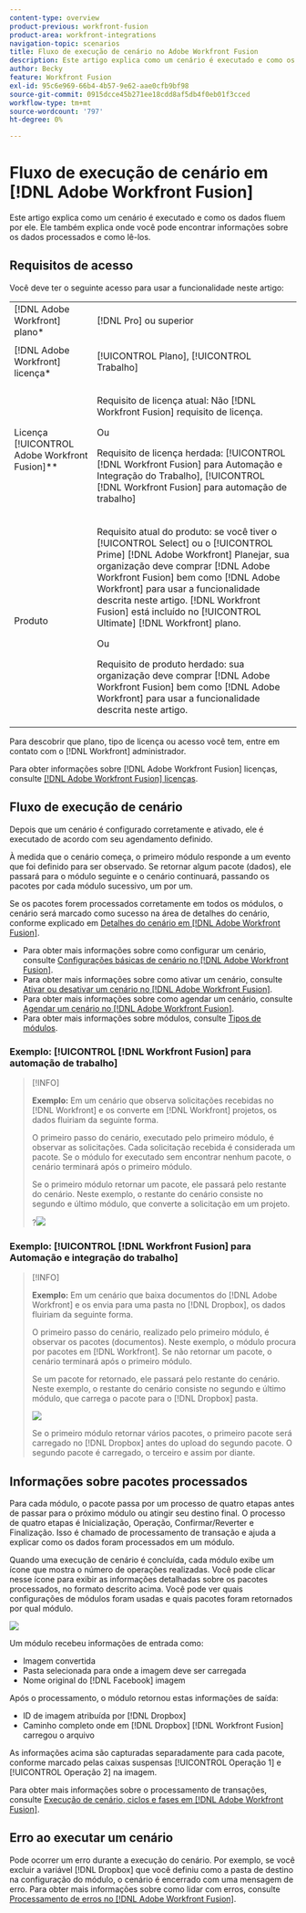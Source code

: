 ```yaml
---
content-type: overview
product-previous: workfront-fusion
product-area: workfront-integrations
navigation-topic: scenarios
title: Fluxo de execução de cenário no Adobe Workfront Fusion
description: Este artigo explica como um cenário é executado e como os dados fluem por ele. Ele também explica onde você pode encontrar informações sobre os dados processados e como lê-los.
author: Becky
feature: Workfront Fusion
exl-id: 95c6e969-66b4-4b57-9e62-aae0cfb9bf98
source-git-commit: 0915dcce45b271ee18cdd8af5db4f0eb01f3cced
workflow-type: tm+mt
source-wordcount: '797'
ht-degree: 0%

---
```


# Fluxo de execução de cenário em [!DNL Adobe Workfront Fusion]

Este artigo explica como um cenário é executado e como os dados fluem por ele. Ele também explica onde você pode encontrar informações sobre os dados processados e como lê-los.

## Requisitos de acesso

Você deve ter o seguinte acesso para usar a funcionalidade neste artigo:

<table style="table-layout:auto"> 
 <col> 
 <col> 
 <tbody> 
  <tr> 
    <td role="rowheader">[!DNL Adobe Workfront] plano*</td> 
   <td> <p>[!DNL Pro] ou superior</p> </td> 
  </tr> 
  <tr data-mc-conditions=""> 
   <td role="rowheader">[!DNL Adobe Workfront] licença*</td> 
   <td> <p>[!UICONTROL Plano], [!UICONTROL Trabalho]</p> </td> 
  </tr> 
  <tr> 
   <td role="rowheader">Licença [!UICONTROL Adobe Workfront Fusion]**</td> 
   <td>
   <p>Requisito de licença atual: Não [!DNL Workfront Fusion] requisito de licença.</p>
   <p>Ou</p>
   <p>Requisito de licença herdada: [!UICONTROL [!DNL Workfront Fusion] para Automação e Integração do Trabalho], [!UICONTROL [!DNL Workfront Fusion] para automação de trabalho]</p>
   </td> 
  </tr> 
  <tr> 
   <td role="rowheader">Produto</td> 
   <td>
   <p>Requisito atual do produto: se você tiver o [!UICONTROL Select] ou o [!UICONTROL Prime] [!DNL Adobe Workfront] Planejar, sua organização deve comprar [!DNL Adobe Workfront Fusion] bem como [!DNL Adobe Workfront] para usar a funcionalidade descrita neste artigo. [!DNL Workfront Fusion] está incluído no [!UICONTROL Ultimate] [!DNL Workfront] plano.</p>
   <p>Ou</p>
   <p>Requisito de produto herdado: sua organização deve comprar [!DNL Adobe Workfront Fusion] bem como [!DNL Adobe Workfront] para usar a funcionalidade descrita neste artigo.</p>
   </td> 
  </tr> 
 </tbody> 
</table>

Para descobrir que plano, tipo de licença ou acesso você tem, entre em contato com o [!DNL Workfront] administrador.

Para obter informações sobre [!DNL Adobe Workfront Fusion] licenças, consulte [[!DNL Adobe Workfront Fusion] licenças](../../workfront-fusion/get-started/license-automation-vs-integration.md).

## Fluxo de execução de cenário

Depois que um cenário é configurado corretamente e ativado, ele é executado de acordo com seu agendamento definido.

À medida que o cenário começa, o primeiro módulo responde a um evento que foi definido para ser observado. Se retornar algum pacote (dados), ele passará para o módulo seguinte e o cenário continuará, passando os pacotes por cada módulo sucessivo, um por um.

Se os pacotes forem processados corretamente em todos os módulos, o cenário será marcado como sucesso na área de detalhes do cenário, conforme explicado em [Detalhes do cenário em [!DNL Adobe Workfront Fusion]](../../workfront-fusion/scenarios/scenario-detail.md).

* Para obter mais informações sobre como configurar um cenário, consulte [Configurações básicas de cenário no [!DNL Adobe Workfront Fusion]](../../workfront-fusion/scenarios/basic-scenario-settings.md).
* Para obter mais informações sobre como ativar um cenário, consulte [Ativar ou desativar um cenário no [!DNL Adobe Workfront Fusion]](../../workfront-fusion/scenarios/activate-or-inactivate-scenario.md).
* Para obter mais informações sobre como agendar um cenário, consulte [Agendar um cenário no [!DNL Adobe Workfront Fusion]](../../workfront-fusion/scenarios/schedule-a-scenario.md).
* Para obter mais informações sobre módulos, consulte [Tipos de módulos](../../workfront-fusion/modules/module-types.md).

### Exemplo: [!UICONTROL [!DNL Workfront Fusion] para automação de trabalho]

>[!INFO]
>
>**Exemplo:** Em um cenário que observa solicitações recebidas no [!DNL Workfront] e os converte em [!DNL Workfront] projetos, os dados fluiriam da seguinte forma.
>
>O primeiro passo do cenário, executado pelo primeiro módulo, é observar as solicitações. Cada solicitação recebida é considerada um pacote. Se o módulo for executado sem encontrar nenhum pacote, o cenário terminará após o primeiro módulo.
>
>Se o primeiro módulo retornar um pacote, ele passará pelo restante do cenário. Neste exemplo, o restante do cenário consiste no segundo e último módulo, que converte a solicitação em um projeto.
>
>?![](assets/example-execution-flow-wf-only-350x157.png)

### Exemplo: [!UICONTROL [!DNL Workfront Fusion] para Automação e integração do trabalho]

>[!INFO]
>
>**Exemplo:** Em um cenário que baixa documentos do [!DNL Adobe Workfront] e os envia para uma pasta no [!DNL Dropbox], os dados fluiriam da seguinte forma.
>
>O primeiro passo do cenário, realizado pelo primeiro módulo, é observar os pacotes (documentos). Neste exemplo, o módulo procura por pacotes em [!DNL Workfront]. Se não retornar um pacote, o cenário terminará após o primeiro módulo.
>
>Se um pacote for retornado, ele passará pelo restante do cenário. Neste exemplo, o restante do cenário consiste no segundo e último módulo, que carrega o pacote para o [!DNL Dropbox] pasta.
>
>![](assets/example-wf-dropbox-scen-execution-flow-350x202.png)
>
>Se o primeiro módulo retornar vários pacotes, o primeiro pacote será carregado no [!DNL Dropbox] antes do upload do segundo pacote. O segundo pacote é carregado, o terceiro e assim por diante.

## Informações sobre pacotes processados

Para cada módulo, o pacote passa por um processo de quatro etapas antes de passar para o próximo módulo ou atingir seu destino final. O processo de quatro etapas é Inicialização, Operação, Confirmar/Reverter e Finalização. Isso é chamado de processamento de transação e ajuda a explicar como os dados foram processados em um módulo.

Quando uma execução de cenário é concluída, cada módulo exibe um ícone que mostra o número de operações realizadas. Você pode clicar nesse ícone para exibir as informações detalhadas sobre os pacotes processados, no formato descrito acima. Você pode ver quais configurações de módulos foram usadas e quais pacotes foram retornados por qual módulo.

![](assets/info-processed-bundles-350x396.png)

Um módulo recebeu informações de entrada como:

* Imagem convertida
* Pasta selecionada para onde a imagem deve ser carregada
* Nome original do [!DNL Facebook] imagem

Após o processamento, o módulo retornou estas informações de saída:

* ID de imagem atribuída por [!DNL Dropbox]
* Caminho completo onde em [!DNL Dropbox] [!DNL Workfront Fusion] carregou o arquivo

As informações acima são capturadas separadamente para cada pacote, conforme marcado pelas caixas suspensas [!UICONTROL Operação 1] e [!UICONTROL Operação 2] na imagem.

Para obter mais informações sobre o processamento de transações, consulte [Execução de cenário, ciclos e fases em [!DNL Adobe Workfront Fusion]](../../workfront-fusion/scenarios/scenario-execution-cycles-phases.md).

## Erro ao executar um cenário

Pode ocorrer um erro durante a execução do cenário. Por exemplo, se você excluir a variável [!DNL Dropbox] que você definiu como a pasta de destino na configuração do módulo, o cenário é encerrado com uma mensagem de erro. Para obter mais informações sobre como lidar com erros, consulte [Processamento de erros no [!DNL Adobe Workfront Fusion]](../../workfront-fusion/errors/error-processing.md).
